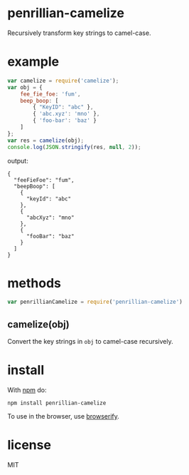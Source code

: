 # penrillian-camelize

Recursively transform key strings to camel-case.

# example

``` js
var camelize = require('camelize');
var obj = {
    fee_fie_foe: 'fum',
    beep_boop: [
        { "KeyID": "abc" },
        { 'abc.xyz': 'mno' },
        { 'foo-bar': 'baz' }
    ]
};
var res = camelize(obj);
console.log(JSON.stringify(res, null, 2));
```

output:

```
{
  "feeFieFoe": "fum",
  "beepBoop": [
    {
      "keyId": "abc"
    },
    {
      "abcXyz": "mno"
    },
    {
      "fooBar": "baz"
    }
  ]
}
```

# methods

``` js
var penrillianCamelize = require('penrillian-camelize')
```

## camelize(obj)

Convert the key strings in `obj` to camel-case recursively.

# install

With [npm](https://npmjs.org) do:

```
npm install penrillian-camelize
```

To use in the browser, use [browserify](http://browserify.org).

# license

MIT
